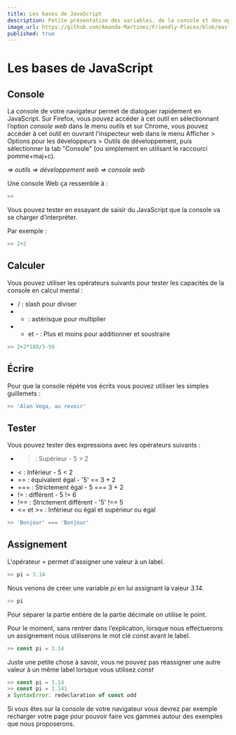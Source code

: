 ```yaml
---
title: Les bases de JavaScript
description: Petite présentation des variables, de la console et des opérateurs.
image_url: https://github.com/Amanda-Martinez/Friendly-Places/blob/master/fiches/img/variables.jpg?raw=true
published: true
---
```

# Les bases de JavaScript

## Console
La console de votre navigateur permet de dialoguer rapidement en JavaScript. Sur Firefox, vous pouvez accéder à cet outil en sélectionnant l’option *console web* dans le menu *outils* et sur Chrome, vous pouvez accéder à cet outil en ouvrant l'inspecteur web dans le menu Afficher > Options pour les développeurs > Outils de développement, puis sélectionner la tab "Console" (ou simplement en utilisant le raccourci pomme+maj+c).

*=> outils => développement web => console web*

Une console Web ça ressemble à :
```javascript
>>
```

Vous pouvez tester en essayant de saisir du JavaScript que la console va se charger d’interpréter.

Par exemple :
```javascript
>> 2+2
```

## Calculer
Vous pouvez utiliser les opérateurs suivants pour tester les capacités de la console en calcul mental :
- / : slash pour diviser
- * : astérisque pour multiplier
- + et - : Plus et moins pour additionner et soustraire

```javascript
>> 2+2*189/3-59
```

## Écrire
Pour que la console répète vos écrits vous pouvez utiliser les simples guillemets :

```javascript
>> 'Alan Vega, au revoir'
```

## Tester
Vous pouvez tester des expressions avec les opérateurs suivants :
- > : Supérieur - 5 > 2
- < : Inférieur - 5 < 2
- == : équivalent égal - '5' == 3 + 2
- === : Strictement égal - 5 === 3 + 2
- != : différent - 5 != 6
- !== : Strictement différent - '5' !== 5
- <= et >= : Inférieur ou égal et supérieur ou égal

```javascript
>> 'Bonjour' === 'Bonjour'
```

## Assignement
L'opérateur = permet d'assigner une valeur à un label.

```javascript
>> pi = 3.14
```

Nous venons de créer une variable *pi* en lui assignant la valeur *3.14*.

```javascript
>> pi
```

Pour séparer la partie entière de la partie décimale on utilise le point.

Pour le moment, sans rentrer dans l’explication, lorsque nous effectuerons un assignement nous utiliserons le mot clé *const* avant le label.

```javascript
>> const pi = 3.14
```

Juste une petite chose à savoir, vous ne pouvez pas réassigner une autre valeur à un même label lorsque vous utilisez *const*

```javascript
>> const pi = 3.14
>> const pi = 3.141
x SyntaxError: redeclaration of const odd
```

Si vous êtes sur la console de votre navigateur vous devrez par exemple recharger votre page pour pouvoir faire vos gammes autour des exemples que nous proposerons.
